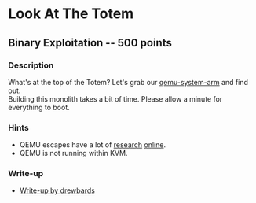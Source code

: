# Look At The Totem

## Binary Exploitation -- 500 points

### Description

What's at the top of the Totem? Let's grab our [qemu-system-arm](./qemu-system-arm) and find out.  
Building this monolith takes a bit of time. Please allow a minute for everything to boot.

### Hints

* QEMU escapes have a lot of [research](http://www.phrack.org/papers/vm-escape-qemu-case-study.html) [online](https://vishnudevtj.github.io/notes/qemu-vm-escape-cve-2019-14378).
* QEMU is not running within KVM.


### Write-up

- [Write-up by drewbards](https://github.com/drewbarbs/acictf-2020-writeups/tree/master/look-at-the-totem)
